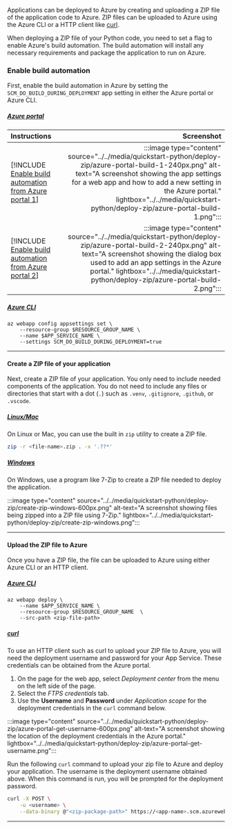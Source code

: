Applications can be deployed to Azure by creating and uploading a ZIP file of the application code to Azure. ZIP files can be uploaded to Azure using the Azure CLI or a HTTP client like [curl](https://curl.se/).

When deploying a ZIP file of your Python code, you need to set a flag to enable Azure's build automation. The build automation will install any necessary requirements and package the application to run on Azure.

### Enable build automation

First, enable the build automation in Azure by setting the `SCM_DO_BUILD_DURING_DEPLOYMENT` app setting in either the Azure portal or Azure CLI.

##### [Azure portal](#tab/deploy-instructions-azportal)

| Instructions    | Screenshot |
|:----------------|-----------:|
| [!INCLUDE [Enable build automation from Azure portal 1](<./deploy-zip/azure-portal-1.md>)] | :::image type="content" source="../../media/quickstart-python/deploy-zip/azure-portal-build-1-240px.png" alt-text="A screenshot showing the app settings for a web app and how to add a new setting in the Azure portal." lightbox="../../media/quickstart-python/deploy-zip/azure-portal-build-1.png"::: |
| [!INCLUDE [Enable build automation from Azure portal 2](<./deploy-zip/azure-portal-2.md>)] | :::image type="content" source="../../media/quickstart-python/deploy-zip/azure-portal-build-2-240px.png" alt-text="A screenshot showing the dialog box used to add an app settings in the Azure portal." lightbox="../../media/quickstart-python/deploy-zip/azure-portal-build-2.png"::: |

##### [Azure CLI](#tab/deploy-instructions-azcli)

```azurecli
az webapp config appsettings set \
    --resource-group $RESOURCE_GROUP_NAME \
    --name $APP_SERVICE_NAME \
    --settings SCM_DO_BUILD_DURING_DEPLOYMENT=true
```

---

#### Create a ZIP file of your application

Next, create a ZIP file of your application. You only need to include needed components of the application. You do not need to include any files or directories that start with a dot (`.`) such as `.venv`, `.gitignore`, `.github`, or `.vscode`.

##### [Linux/Mac](#tab/deploy-zip-linux-mac)

On Linux or Mac, you can use the built in `zip` utility to create a ZIP file.

```bash
zip -r <file-name>.zip . -x '.??*'
```

##### [Windows](#tab/deploy-zip-windows)

On Windows, use a program like 7-Zip to create a ZIP file needed to deploy the application.

:::image type="content" source="../../media/quickstart-python/deploy-zip/create-zip-windows-600px.png" alt-text="A screenshot showing files being zipped into a ZIP file using 7-Zip." lightbox="../../media/quickstart-python/deploy-zip/create-zip-windows.png":::

---

#### Upload the ZIP file to Azure

Once you have a ZIP file, the file can be uploaded to Azure using either Azure CLI or an HTTP client.

##### [Azure CLI](#tab/deploy-instructions--zip-azcli)

```azurecli
az webapp deploy \
    --name $APP_SERVICE_NAME \
    --resource-group $RESOURCE_GROUP_NAME  \
    --src-path <zip-file-path>
```

##### [curl](#tab/deploy-instructions--zip-curl)

To use an HTTP client such as curl to upload your ZIP file to Azure, you will need the deployment username and password for your App Service. These credentials can be obtained from the Azure portal.

1. On the page for the web app, select *Deployment center* from the menu on the left side of the page.
1. Select the *FTPS credentials* tab.
1. Use the **Username** and **Password** under *Application scope* for the deployment credentials in the `curl` command below.

:::image type="content" source="../../media/quickstart-python/deploy-zip/azure-portal-get-username-600px.png" alt-text="A screenshot showing the location of the deployment credentials in the Azure portal." lightbox="../../media/quickstart-python/deploy-zip/azure-portal-get-username.png":::

Run the following `curl` command to upload your zip file to Azure and deploy your application.  The username is the deployment username obtained above.  When this command is run, you will be prompted for the deployment password.

```bash
curl -X POST \
    -u <username> \
    --data-binary @"<zip-package-path>" https://<app-name>.scm.azurewebsites.net/api/publish&type=zip
```

---
